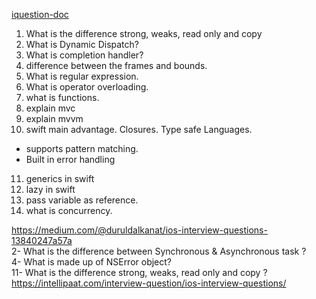<a href="https://docs.google.com/document/d/1ua0QP1vG8vATGk4mhVw9lz53XrStYv0Nl4A5GBd68UA/edit">iquestion-doc</a>
1. What is the difference strong, weaks, read only and copy
2. What is Dynamic Dispatch? 
3. What is completion handler?
4. difference between the frames and bounds.
5. What is regular expression.
6. What is operator overloading.
7. what is functions.
8. explain mvc
9. explain mvvm
10. swift main advantage.
   Closures.
   Type safe Languages.
   * supports pattern matching.
   * Built in error handling
11. generics in swift
12. lazy in swift
13. pass variable as reference.
14. what is concurrency.



https://medium.com/@duruldalkanat/ios-interview-questions-13840247a57a <br>
2- What is the difference between Synchronous & Asynchronous task ? <br>
4- What is made up of NSError object? <br>
11- What is the difference strong, weaks, read only and copy ? <br>
https://intellipaat.com/interview-question/ios-interview-questions/ <br>

